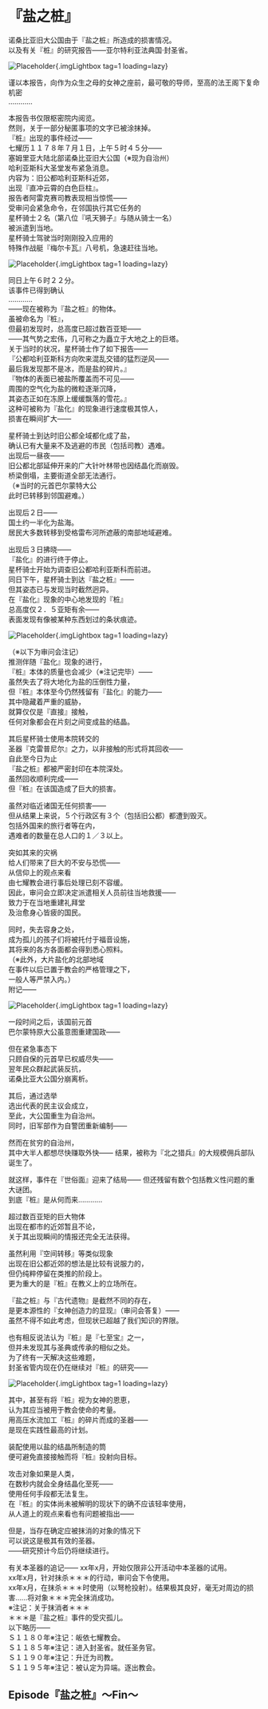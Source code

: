 # 『盐之桩』

诺桑比亚旧大公国由于『盐之桩』所造成的损害情况。  
以及有关『桩』的研究报告――亚尔特利亚法典国·封圣省。  

![Placeholder](/images/sora-3rd/star2/1.png){.imgLightbox tag=1 loading=lazy}
 
谨以本报告，向作为众生之母的女神之座前，最可敬的导师，至高的法王阁下复命  
机密  
…………  

本报告书仅限枢密院内阅览。  
然则，关于一部分秘匿事项的文字已被涂抹掉。  
『桩』出现的事件经过――  
七耀历１１７８年７月１日，上午５时４５分――  
塞姆里亚大陆北部诺桑比亚旧大公国（※现为自治州）  
哈利亚斯科大圣堂发布紧急消息。  
内容为：旧公都哈利亚斯科近郊，  
出现『直冲云霄的白色巨柱』。  
报告者阿雷克赛司教表现相当惊慌――  
受审问会紧急命令，在邻国执行其它任务的  
星杯骑士２名（第八位『吼天狮子』与随从骑士一名）  
被派遣到当地。  
星杯骑士驾驶当时刚刚投入应用的  
特殊作战艇『梅尔卡瓦』八号机，急速赶往当地。  

![Placeholder](/images/sora-3rd/star2/2.png){.imgLightbox tag=1 loading=lazy}
 
同日上午６时２２分。  
该事件已得到确认  
…………  
――现在被称为『盐之桩』的物体。  
虽被命名为『桩』，  
但最初发现时，总高度已超过数百亚矩――  
――其气势之宏伟，几可称之为矗立于大地之上的巨塔。  
关于当时的状况，星杯骑士作了如下报告――  
『公都哈利亚斯科方向吹来混乱交错的猛烈逆风――  
最后我发现那不是冰，而是盐的碎片。』  
『物体的表面已被盐所覆盖而不可见――  
周围的空气化为盐的微粒逐渐沉降，  
其姿态正如在冻原上缓缓飘落的雪花。』  
这种可被称为『盐化』的现象进行速度极其惊人，  
损害在瞬间扩大――  
 
星杯骑士到达时旧公都全域都化成了盐，  
确认已有大量来不及逃避的市民（包括司教）遇难。  
出现后一昼夜――  
旧公都北部延伸开来的广大针叶林带也因结晶化而崩毁。    
桥梁倒塌，主要街道全部无法通行。  
（※当时的元首巴尔蒙特大公  
此时已转移到邻国避难。）  
 
出现后２日――  
国土约一半化为盐海。  
居民大多数转移到受格雷布河所遮蔽的南部地域避难。  
 
出现后３日拂晓――  
『盐化』的进行终于停止。  
星杯骑士开始为调查旧公都哈利亚斯科而前进。  
同日下午，星杯骑士到达『盐之桩』――  
但其姿态已与发现当时截然迥异。  
在『盐化』现象的中心地发现的『桩』  
总高度仅２．５亚矩有余――  
表面发现有像被某种东西划过的条状痕迹。  
 
![Placeholder](/images/sora-3rd/star2/3.png){.imgLightbox tag=1 loading=lazy}
 
（※以下为审问会注记）  
推测伴随『盐化』现象的进行，  
『桩』本体的质量也会减少（※注记完毕）――  
虽然失去了将大地化为盐的压倒性力量，  
但『桩』本体至今仍然残留有『盐化』的能力――  
其中隐藏着严重的威胁，  
就算仅仅是『直接』接触，  
任何对象都会在片刻之间变成盐的结晶。  
 
其后星杯骑士使用本院转交的  
圣器『克雷普尼尔』之力，以非接触的形式将其回收――  
自此至今日为止  
『盐之桩』都被严密封印在本院深处。  
虽然回收顺利完成――  
但『桩』在该国造成了巨大的损害。  
 
虽然对临近诸国无任何损害――  
但从结果上来说，５个行政区有３个（包括旧公都）都遭到毁灭。  
包括外国来的旅行者等在内，  
遇难者的数量在总人口的１／３以上。  
 
突如其来的灾祸  
给人们带来了巨大的不安与恐慌――  
从信仰上的观点来看  
由七耀教会进行事后处理已刻不容缓。  
因此，审问会立即决定派遣相关人员前往当地救援――  
致力于在当地重建礼拜堂  
及治愈身心皆疲的国民。  
 
同时，失去容身之处，  
成为孤儿的孩子们将被托付于福音设施，  
其将来的各方各面都会得到悉心照料。  
（※此外，大片盐化的北部地域  
在事件以后已置于教会的严格管理之下，  
一般人等严禁入内。）  
附记――  

![Placeholder](/images/sora-3rd/star2/4.png){.imgLightbox tag=1 loading=lazy}
  
一段时间之后，该国前元首  
巴尔蒙特原大公虽意图重建国政――  
 
但在紧急事态下  
只顾自保的元首早已权威尽失――  
翌年民众群起武装反抗，  
诺桑比亚大公国分崩离析。  
 
其后，通过选举  
选出代表的民主议会成立，  
至此，大公国重生为自治州。  
同时，旧军部作为自警团重新编制――  
 
然而在贫穷的自治州，  
其中大半人都想尽快赚取外快――
结果，被称为『北之猎兵』的大规模佣兵部队诞生了。 

就这样，事件在『世俗面』迎来了结局――
但还残留有数个包括教义性问题的重大谜团。  
到底『桩』是从何而来…………  
 
超过数百亚矩的巨大物体  
出现在都市的近郊暂且不论，  
关于其出现瞬间的情报还完全无法获得。  
 
虽然利用『空间转移』等类似现象  
出现在旧公都近郊的想法是比较有说服力的，  
但仍纯粹停留在类推的阶段上。  
更为重大的是『桩』在教义上的立场所在。  
 
『盐之桩』与『古代遗物』是截然不同的存在，  
是更本源性的『女神创造力的显现』（审问会答复）――  
虽然不得不如此考虑，但现状已超越了我们知识的界限。  
 
也有相反说法认为『桩』是『七至宝』之一，  
但并未发现其与圣典或传承的相似之处。  
为了终有一天解决这些难题，  
封圣省管内现在仍在继续对『桩』的研究――  
 
![Placeholder](/images/sora-3rd/star2/5.png){.imgLightbox tag=1 loading=lazy}
   
其中，甚至有将『桩』视为女神的恩恵，  
认为其应当被用于教会使命的考量。  
用高压水流加工『桩』的碎片而成的圣器――  
是现在实践性最高的计划。  
 
装配使用以盐的结晶所制造的筒  
便可避免直接接触而将『桩』投射向目标。  
  
攻击对象如果是人类，  
在数秒内就会全身结晶化至死――  
使用任何手段都无法复生。  
在『桩』的实体尚未被解明的现状下的确不应该轻率使用，  
从人道上的观点来看也有问题被指出――  
 
但是，当存在确定应被抹消的对象的情况下  
可以说这是极其有效的圣器。  
――研究预计今后仍将继续进行。

有关本圣器的追记――
xx年x月，开始仅限非公开活动中本圣器的试用。  
xx年x月，针对抹杀＊＊＊的行动，审问会下令使用。  
xx年x月，在抹杀＊＊＊时使用（以弩枪投射）。结果极其良好，毫无对周边的损害……将对象＊＊＊完全抹消成功。  
※注记：关于抹消者＊＊＊  
＊＊＊是『盐之桩』事件的受灾孤儿。  
以下略历――  
Ｓ１１８０年※注记：皈依七耀教会。  
Ｓ１１８５年※注记：进入封圣省。就任圣务官。  
Ｓ１１９０年※注记：升迁为司教。  
Ｓ１１９５年※注记：被认定为异端。逐出教会。  

## Episode『盐之桩』～Fin～   
